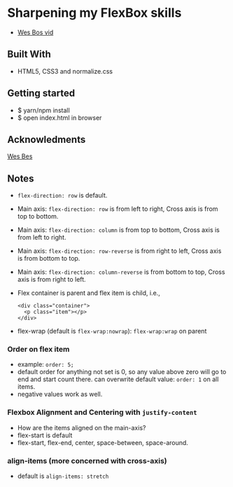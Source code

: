 # Sharpening my FlexBox skills
- [Wes Bos vid](https://flexbox.io/)

## Built With
- HTML5, CSS3 and normalize.css

## Getting started
- $ yarn/npm install
- $ open index.html in browser

## Acknowledments
[Wes Bes](http://wesbos.com/)

## Notes
- `flex-direction: row` is default.
- Main axis: `flex-direction: row` is from left to right, Cross axis is from top to bottom.
- Main axis: `flex-direction: column` is from top to bottom, Cross axis is from left to right.
- Main axis: `flex-direction: row-reverse` is from right to left, Cross axis is from bottom to top.
- Main axis: `flex-direction: column-reverse` is from bottom to top, Cross axis is from right to left.

- Flex container is parent and flex item is child, i.e.,
  ```
  <div class="container">
    <p class="item"></p>
  </div>
  ```
- flex-wrap (default is `flex-wrap:nowrap`): `flex-wrap:wrap` on parent 

### Order on flex item
- example: `order: 5;`
- default order for anything not set is 0,  so any value above zero will go to end and start count there. 
can overwrite default value: `order: 1` on all items.
- negative values work as well.

### Flexbox Alignment and Centering with `justify-content`
- How are the items aligned on the main-axis?
- flex-start is default
- flex-start, flex-end, center, space-between, space-around.

### align-items (more concerned with cross-axis)
- default is `align-items: stretch`

 
